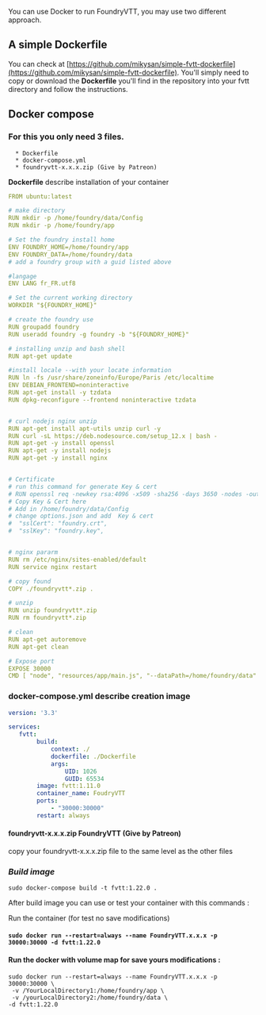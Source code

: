 You can use Docker to run FoundryVTT, you may use two different approach.

## A simple Dockerfile

You can check at [https://github.com/mikysan/simple-fvtt-dockerfile](https://github.com/mikysan/simple-fvtt-dockerfile).
You'll simply need to copy or download the **Dockerfile** you'll find in the repository into your fvtt directory and follow the instructions.

## Docker compose

### For this you only need 3 files.
<!--ts-->
      * Dockerfile
      * docker-compose.yml
      * foundryvtt-x.x.x.zip (Give by Patreon)

**Dockerfile** describe installation of your container

```yaml
FROM ubuntu:latest

# make directory
RUN mkdir -p /home/foundry/data/Config
RUN mkdir -p /home/foundry/app

# Set the foundry install home
ENV FOUNDRY_HOME=/home/foundry/app
ENV FOUNDRY_DATA=/home/foundry/data
# add a foundry group with a guid listed above

#langage
ENV LANG fr_FR.utf8

# Set the current working directory
WORKDIR "${FOUNDRY_HOME}"

# create the foundry use
RUN groupadd foundry
RUN useradd foundry -g foundry -b "${FOUNDRY_HOME}"

# installing unzip and bash shell
RUN apt-get update

#install locale --with your locate information
RUN ln -fs /usr/share/zoneinfo/Europe/Paris /etc/localtime
ENV DEBIAN_FRONTEND=noninteractive
RUN apt-get install -y tzdata
RUN dpkg-reconfigure --frontend noninteractive tzdata


# curl nodejs nginx unzip
RUN apt-get install apt-utils unzip curl -y
RUN curl -sL https://deb.nodesource.com/setup_12.x | bash -
RUN apt-get -y install openssl
RUN apt-get -y install nodejs
RUN apt-get -y install nginx


# Certificate
# run this command for generate Key & cert
# RUN openssl req -newkey rsa:4096 -x509 -sha256 -days 3650 -nodes -out "${FOUNDRY_DATA}/Config/foundry.crt" -keyout "${FOUNDRY_DATA}/Config/foundry.key" -subj "/C=FR/ST=Paris/L=Paris/O=Global Security/OU=>
# Copy Key & Cert here
# Add in /home/foundry/data/Config
# change options.json and add  Key & cert
#  "sslCert": "foundry.crt",
#  "sslKey": "foundry.key",


# nginx pararm
RUN rm /etc/nginx/sites-enabled/default
RUN service nginx restart

# copy found
COPY ./foundryvtt*.zip .

# unzip
RUN unzip foundryvtt*.zip
RUN rm foundryvtt*.zip

# clean
RUN apt-get autoremove
RUN apt-get clean

# Expose port
EXPOSE 30000
CMD [ "node", "resources/app/main.js", "--dataPath=/home/foundry/data" ]
```

###  **docker-compose.yml** describe creation image
```yaml
version: '3.3'

services:
   fvtt:
        build:
            context: ./
            dockerfile: ./Dockerfile
            args:
                UID: 1026
                GUID: 65534
        image: fvtt:1.11.0            
        container_name: FoudryVTT
        ports:
            - "30000:30000"
        restart: always

```

#### **foundryvtt-x.x.x.zip** FoundryVTT (Give by Patreon)
copy your foundryvtt-x.x.x.zip file to the same level as the other files


### *Build image*
`sudo docker-compose build -t fvtt:1.22.0 .`

After build image you can use or test your container with this commands :

Run the container (for test no save modifications)
#### `sudo docker run --restart=always --name FoundryVTT.x.x.x -p 30000:30000 -d fvtt:1.22.0`


#### Run the docker with volume map for save yours modifications : ####
```
sudo docker run --restart=always --name FoundryVTT.x.x.x -p 30000:30000 \
 -v /YourLocalDirectory1:/home/foundry/app \
 -v /yourLocalDirectory2:/home/foundry/data \
-d fvtt:1.22.0
```

